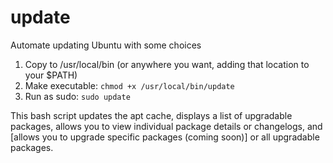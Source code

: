 # update
Automate updating Ubuntu with some choices

1. Copy to /usr/local/bin (or anywhere you want, adding that location to your $PATH)
2. Make executable: `chmod +x /usr/local/bin/update`
3. Run as sudo: `sudo update`

This bash script updates the apt cache, displays a list of upgradable packages, allows you to view individual package details or changelogs, and [allows you to upgrade specific packages (coming soon)] or all upgradable packages.